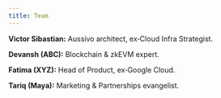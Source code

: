 ```yaml
---
title: Team
---
```



**Victor Sibastian:** Aussivo architect, ex‑Cloud Infra Strategist.

**Devansh (ABC):** Blockchain & zkEVM expert.

**Fatima (XYZ):** Head of Product, ex‑Google Cloud.

**Tariq (Maya):** Marketing & Partnerships evangelist.
